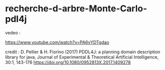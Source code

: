 # recherche-d-arbre-Monte-Carlo-pdl4j

vedeo : 

https://www.youtube.com/watch?v=PA6vYDTgdao




credit : D. Pellier & H. Fiorino (2017) PDDL4J: a planning domain description library for java, Journal of Experimental & Theoretical Artificial Intelligence, 30:1, 143-176 https://doi.org/10.1080/0952813X.2017.1409278
